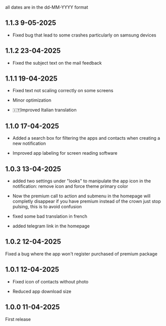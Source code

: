 all dates are in the dd-MM-YYYY format



## 1.1.3 9-05-2025

- Fixed bug that lead to some crashes particularly on samsung devices

## 1.1.2 23-04-2025

- Fixed the subject text on the mail feedback


## 1.1.1 19-04-2025

- Fixed text not scaling correctly on some screens

- Minor optimization

- 🇮🇹Improved Italian translation


## 1.1.0 17-04-2025
- Added a search box for filtering the apps and contacts when creating a new notification

- Improved app labeling for screen reading software

## 1.0.3 13-04-2025

- added two settings under "looks" to manipulate the app icon in the notification: remove icon and force theme primary color

- Now the premium call to action and submenu in the homepage will completly disappear if you have premium instead of the crown just stop pulsing, this is to avoid confusion

- fixed some bad translation in french
- added telegram link in the homepage

## 1.0.2 12-04-2025
Fixed a bug where the app won't register purchased of premium package

## 1.0.1 12-04-2025

- Fixed icon of contacts without photo

- Reduced app download size


## 1.0.0 11-04-2025

First release

